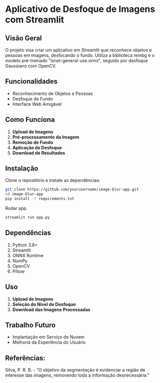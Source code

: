 # Aplicativo de Desfoque de Imagens com Streamlit

## Visão Geral
O projeto visa criar um aplicativo em Streamlit que reconhece objetos e pessoas em imagens, desfocando o fundo. Utiliza a biblioteca rembg e o modelo pré-treinado "isnet-general-use.onnx", seguido por desfoque Gaussiano com OpenCV.

## Funcionalidades
- Reconhecimento de Objetos e Pessoas
- Desfoque de Fundo
- Interface Web Amigável

## Como Funciona
1. **Upload de Imagens**
2. **Pré-processamento da Imagem**
3. **Remoção de Fundo**
4. **Aplicação de Desfoque**
5. **Download de Resultados**
   
## Instalação
Clone o repositório e instale as dependências:
```bash
git clone https://github.com/yourusername/image-blur-app.git
cd image-blur-app
pip install -r requirements.txt
```
Rodar app
```bash
streamlit run app.py
```

## Dependências
1.  Python 3.8+
2. Streamlit
3. ONNX Runtime
4. NumPy
5. OpenCV
6. Pillow
   
## Uso

1. **Upload de Imagens**
2. **Seleção do Nível de Desfoque**
3. **Download das Imagens Processadas**

## Trabalho Futuro
- Implantação em Serviço de Nuvem
- Melhoria da Experiência do Usuário
## Referências:
Silva, P. R. B. - "O objetivo da segmentação é evidenciar a região de interesse das imagens, removendo toda a informação desnecessária."
